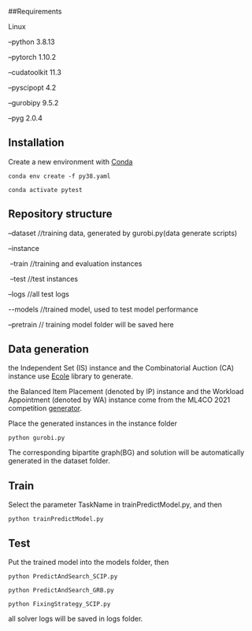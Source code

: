 
##Requirements

Linux

–python 3.8.13

–pytorch 1.10.2

–cudatoolkit 11.3

–pyscipopt 4.2

–gurobipy  9.5.2

–pyg 2.0.4

## Installation

Create a new environment with [Conda](https://docs.conda.io/en/latest/)

```
conda env create -f py38.yaml

conda activate pytest
```



## Repository structure

–dataset  //training data, generated by gurobi.py(data generate scripts)

–instance

​	–train //training and evaluation instances 

​	–test  //test instances

–logs    //all test logs

--models  //trained model,  used to test model performance

–pretrain // training model folder will be saved here

## Data generation

the Independent Set (IS) instance  and the Combinatorial Auction (CA) instance  use [Ecole](https://www.ecole.ai/) library to generate.

the Balanced Item Placement (denoted by IP) instance and the Workload Appointment (denoted by WA) instance come from the ML4CO 2021 competition [generator](https://github.com/ds4dm/ml4co-competition-hidden). 

Place the generated instances in the instance folder

```
python gurobi.py
```

The corresponding bipartite graph(BG) and solution will be automatically generated in the dataset folder.

## Train 

Select the parameter TaskName in trainPredictModel.py, and then

```
python trainPredictModel.py
```

## Test

Put the trained model into the models folder, then

```
python PredictAndSearch_SCIP.py

python PredictAndSearch_GRB.py

python FixingStrategy_SCIP.py
```

all solver logs will be saved in logs folder.

